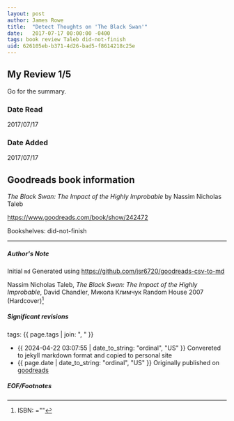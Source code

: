 ```yaml
---
layout: post
author: James Rowe
title:  "Detect Thoughts on 'The Black Swan'"
date:   2017-07-17 00:00:00 -0400
tags: book review Taleb did-not-finish
uid: 626105eb-b371-4d26-bad5-f8614218c25e
---
```


<!-- highly dependent on how you personally use jekyll templates, and how you want this to show up -->
<!-- escape any jekyll keys with double brackets -->

## My Review 1/5

Go for the summary.

### Date Read
2017/07/17

### Date Added
2017/07/17

## Goodreads book information

*The Black Swan: The Impact of the Highly Improbable* by Nassim Nicholas Taleb

https://www.goodreads.com/book/show/242472

Bookshelves: did-not-finish

---

##### Author's Note

Initial `md` Generated using https://github.com/jsr6720/goodreads-csv-to-md

Nassim Nicholas Taleb, *The Black Swan: The Impact of the Highly Improbable*, David Chandler, Микола Климчук Random House  2007 (Hardcover)[^1]

##### Significant revisions

tags: {{ page.tags | join: ", " }} <!-- todo move this somewhere -->

- {{ 2024-04-22 03:07:55 | date_to_string: "ordinal", "US" }} Convereted to jekyll markdown format and copied to personal site
- {{ page.date | date_to_string: "ordinal", "US" }} Originally published on [goodreads](https://www.goodreads.com)

##### EOF/Footnotes

[^1]: ISBN: =""